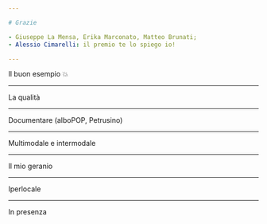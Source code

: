 ```yaml
---

# Grazie

- Giuseppe La Mensa, Erika Marconato, Matteo Brunati;
- Alessio Cimarelli: il premio te lo spiego io!

---
```


Il buon esempio 💥

---

La qualità

---

Documentare (alboPOP, Petrusino)

---

Multimodale e intermodale

---

Il mio geranio

---

Iperlocale

---

In presenza
